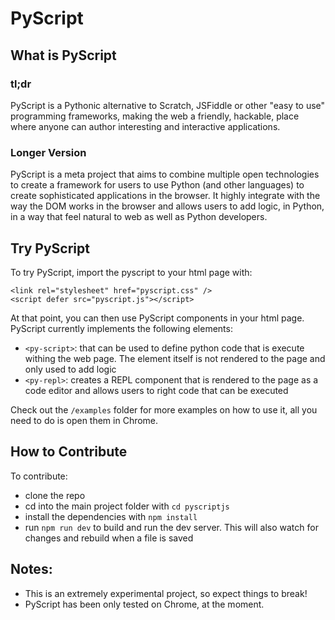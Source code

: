# PyScript

## What is PyScript

### tl;dr
PyScript is a Pythonic alternative to Scratch, JSFiddle or other "easy to use" programming frameworks, making the web a friendly, hackable, place where anyone can author interesting and interactive applications.

### Longer Version
PyScript is a meta project that aims to combine multiple open technologies to create a framework for users to use Python (and other languages) to create sophisticated applications in the browser. It highly integrate with the way the DOM works in the browser and allows users to add logic, in Python, in a way that feel natural to web as well as Python developers.

## Try PyScript

To try PyScript, import the pyscript to your html page with:
```
<link rel="stylesheet" href="pyscript.css" />
<script defer src="pyscript.js"></script>
```
At that point, you can then use PyScript components in your html page. PyScript currently implements the following elements:

* `<py-script>`: that can be used to define python code that is execute withing the web page. The element itself is not rendered to the page and only used to add logic
* `<py-repl>`: creates a REPL component that is rendered to the page as a code editor and allows users to right code that can be executed

Check out the `/examples` folder for more examples on how to use it, all you need to do is open them in Chrome.

## How to Contribute

To contribute:

* clone the repo
* cd into the main project folder with `cd pyscriptjs`
* install the dependencies with `npm install`
* run `npm run dev` to build and run the dev server. This will also watch for changes and rebuild when a file is saved

## Notes:

* This is an extremely experimental project, so expect things to break!
* PyScript has been only tested on Chrome, at the moment.
